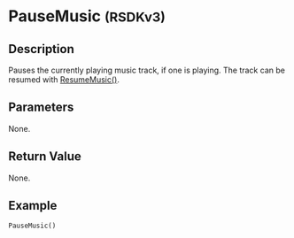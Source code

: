 # PauseMusic <small>(RSDKv3)</small>

## Description
Pauses the currently playing music track, if one is playing. The track can be resumed with [ResumeMusic()](ResumeMusic.md).

## Parameters
None.

## Return Value
None.

## Example
```
PauseMusic()
```